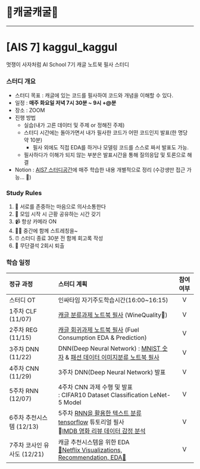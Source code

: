# 🐸캐굴캐굴🐸
---
# [AIS 7] kaggul_kaggul 
멋쟁이 사자처럼 AI School 7기
캐글 노트북 필사 스터디 

### 스터디 개요
- 스터디 목표 : 캐글에 있는 코드를 필사하여 코드와 개념을 이해할 수 있다.
- 일정 : **매주 화요일 저녁 7시 30분 ~ 9시 +@분**
- 장소 : ZOOM
- 진행 방법
    - 실습(내가 고른 데이터 및 주제 or 정해진 주제)
    - 스터디 시간에는 돌아가면서 내가 필사한 코드가 어떤 코드인지 발표(한 명당 약 10분)
        - 필사 외에도 직접 EDA를 하거나 모델링 코드를 스스로 짜서 발표도 가능. 
    - 필사하다가 이해가 되지 않는 부분은 발표시간을 통해 질의응답 및 토론으로 해결 
- Notion : [AIS7 스터디공간](https://www.notion.so/likelion-aischool/d791f46146bc48d7bd3bfcd7f890b9e6)에 매주 학습한 내용 개별적으로 정리 (수강생만 접근 가능... 🐸)

### Study Rules
1. 💓 서로를 존중하는 마음으로 의사소통한다
2. 💞 모임 시작 시 근황 공유하는 시간 갖기 
3. 📹 항상 카메라 ON
4. 🧘‍♂️ 중간에 함께 스트레칭을~
5. ⏰ 스터디 종료 30분 전 함께 회고록 작성
6. 🚫 무단결석 2회시 퇴출

### 학습 일정
| 정규 과정 | 스터디 계획 | 참여 여부 |
| :--- | :--- | :---: |
| 스터디 OT | 인싸타임 자기주도학습시간(16:00~16:15) | V |
| 1주차 CLF (11/07) | [캐글 분류과제 노트북 필사](https://github.com/LJEDD2/kaggul_kaggul_study/blob/main/WineQualityDataset/%5Bkaggul%5D_WineQuality%F0%9F%8D%B7ipynb.ipynb) (WineQuality🍷) | V |
| 2주차 REG (11/15) | [캐글 회귀과제 노트북 필사](https://github.com/LJEDD2/kaggul_kaggul_study/blob/main/Auto-mpg%20dataset/%5BKaggul%5D%20Fuel%20Consumption%20EDA%20%26%20Prediction%20(Pycaret).ipynb) (Fuel Consumption EDA & Prediction)| V |
| 3주차 DNN (11/22) | DNN(Deep Neural Network) : [MNIST 숫자](https://github.com/LJEDD2/kaggul_kaggul_study/blob/main/Deep%20Learning%20Tutorial/MNIST/Tensorflow%20for%20Beginner%20(MNIST%20%EC%86%90%EA%B8%80%EC%94%A8%20%EC%9D%B4%EB%AF%B8%EC%A7%80%EB%B6%84%EB%A5%98).ipynb) & [패션 데이터 이미지분류 노트북 필사](https://github.com/LJEDD2/kaggul_kaggul_study/blob/main/Deep%20Learning%20Tutorial/MNIST/Fashion%20MNIST%20%EC%9D%B4%EB%AF%B8%EC%A7%80%20%EB%B6%84%EB%A5%98%20.ipynb)  | V |
| 4주차 CNN (11/29) | 3주차 DNN(Deep Neural Network) 발표 | V |
| 5주차 RNN (12/07) | 4주차 CNN 과제 수행 및 발표<br/>: CIFAR10 Dataset Classification LeNet-5 Model | V |
| 6주차 추천시스템 (12/13) | 5주차 [RNN을 활용한 텍스트 분류 tensorflow](https://www.tensorflow.org/text/tutorials/text_classification_rnn) 튜토리얼 필사<br/>📝[IMDB 영화 리뷰 데이터 감정 분석](https://github.com/LJEDD2/kaggul_kaggul_study/blob/main/Deep%20Learning%20Tutorial/RNN/Text_classification_RNN_LSTM.ipynb) | V |
| 7주차 코사인 유사도 (12/21) | 캐글 추천시스템을 위한 EDA<br/>[🔴Netflix Visualizations, Recommendation, EDA🍿](https://github.com/LJEDD2/kaggul_kaggul_study/blob/main/Netflix_Recommendation/%F0%9F%94%B4Netflix%20Visualizations%2C%20Recommendation%2C%20EDA%F0%9F%8D%BF.ipynb) | V |
